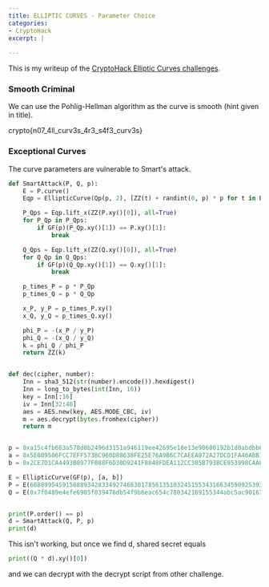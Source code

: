 ```yaml
---
title: ELLIPTIC CURVES - Parameter Choice
categories:
- CryptoHack
excerpt: |
  
---
```


This is my writeup of the [CryptoHack Elliptic Curves challenges](https://cryptohack.org/challenges/ecc/).

### Smooth Criminal

We can use the Pohlig-Hellman algorithm as the curve is smooth (hint given in title).

crypto{n07_4ll_curv3s_4r3_s4f3_curv3s}

### Exceptional Curves

The curve parameters are vulnerable to Smart's attack. 

```python
def SmartAttack(P, Q, p):
    E = P.curve()
    Eqp = EllipticCurve(Qp(p, 2), [ZZ(t) + randint(0, p) * p for t in E.a_invariants()])

    P_Qps = Eqp.lift_x(ZZ(P.xy()[0]), all=True)
    for P_Qp in P_Qps:
        if GF(p)(P_Qp.xy()[1]) == P.xy()[1]:
            break

    Q_Qps = Eqp.lift_x(ZZ(Q.xy()[0]), all=True)
    for Q_Qp in Q_Qps:
        if GF(p)(Q_Qp.xy()[1]) == Q.xy()[1]:
            break

    p_times_P = p * P_Qp
    p_times_Q = p * Q_Qp

    x_P, y_P = p_times_P.xy()
    x_Q, y_Q = p_times_Q.xy()

    phi_P = -(x_P / y_P)
    phi_Q = -(x_Q / y_Q)
    k = phi_Q / phi_P
    return ZZ(k)


def dec(cipher, number):
    Inn = sha3_512(str(number).encode()).hexdigest()
    Inn = long_to_bytes(int(Inn, 16))
    key = Inn[:16]
    iv = Inn[32:48]
    aes = AES.new(key, AES.MODE_CBC, iv)
    m = aes.decrypt(bytes.fromhex(cipher))
    return m


p = 0xa15c4fb663a578d8b2496d3151a946119ee42695e18e13e90600192b1d0abdbb6f787f90c8d102ff88e284dd4526f5f6b6c980bf88f1d0490714b67e8a2a2b77 #changed
a = 0x5E009506FCC7EFF573BC960D88638FE25E76A9B6C7CAEEA072A27DCD1FA46ABB15B7B6210CF90CABA982893EE2779669BAC06E267013486B22FF3E24ABAE2D42 #changed
b = 0x2CE7D1CA4493B0977F088F6D30D9241F8048FDEA112CC385B793BCE953998CAAE680864A7D3AA437EA3FFD1441CA3FB352B0B710BB3F053E980E503BE9A7FECE #changed

E = EllipticCurve(GF(p), [a, b])
P = E(6688995459156889342833492746830178561351032451553431663459092539202079309331606721889305095673315425664498757903172117433693024371601071704276267727669952, 5564994349416751535150119074854383530374616150731361990032636138300946966131834924594759776879733710221037510456861691212827465644751045328004911650582627)
Q = E(0x7f0489e4efe6905f039476db54f9b6eac654c780342169155344abc5ac90167adc6b8dabacec643cbe420abffe9760cbc3e8a2b508d24779461c19b20e242a38, 0xdd04134e747354e5b9618d8cb3f60e03a74a709d4956641b234daa8a65d43df34e18d00a59c070801178d198e8905ef670118c15b0906d3a00a662d3a2736bf)


print(P.order() == p)
d = SmartAttack(Q, P, p)
print(d)
```

This isn't working, but once we find d, shared secret equals

```python
print((Q * d).xy()[0])
```

and we can decrypt with the decrypt script from other challenge. 
